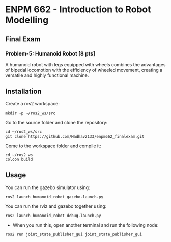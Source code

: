# ENPM 662 - Introduction to Robot Modelling
## Final Exam

### Problem-5: Humanoid Robot [8 pts] 
A humanoid robot with legs equipped with wheels combines the advantages of bipedal locomotion with the efficiency of wheeled movement, creating a versatile and highly functional machine. 

## Installation

Create a ros2 workspace:

```
mkdir -p ~/ros2_ws/src
```

Go to the source folder and clone the repository:

```
cd ~/ros2_ws/src
git clone https://github.com/Madhav2133/enpm662_finalexam.git
```

Come to the workspace folder and compile it:

```
cd ~/ros2_ws
colcon build
```

## Usage

You can run the gazebo simulator using:

```
ros2 launch humanoid_robot gazebo.launch.py
```

You can run the rviz and gazebo together using:

```
ros2 launch humanoid_robot debug.launch.py
```

- When you run this, open another terminal and run the following node:

```
ros2 run joint_state_publisher_gui joint_state_publisher_gui
```